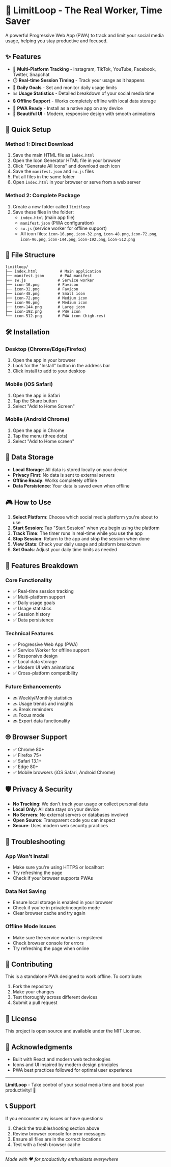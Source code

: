 # 🎯 LimitLoop - The Real Worker, Time Saver

A powerful Progressive Web App (PWA) to track and limit your social media usage, helping you stay productive and focused.

## ✨ Features

- 📱 **Multi-Platform Tracking** - Instagram, TikTok, YouTube, Facebook, Twitter, Snapchat
- ⏱️ **Real-time Session Timing** - Track your usage as it happens
- 🎯 **Daily Goals** - Set and monitor daily usage limits
- 📊 **Usage Statistics** - Detailed breakdown of your social media time
- 🔒 **Offline Support** - Works completely offline with local data storage
- 📲 **PWA Ready** - Install as a native app on any device
- 🎨 **Beautiful UI** - Modern, responsive design with smooth animations

## 🚀 Quick Setup

### Method 1: Direct Download
1. Save the main HTML file as `index.html`
2. Open the Icon Generator HTML file in your browser
3. Click "Generate All Icons" and download each icon
4. Save the `manifest.json` and `sw.js` files
5. Put all files in the same folder
6. Open `index.html` in your browser or serve from a web server

### Method 2: Complete Package
1. Create a new folder called `limitloop`
2. Save these files in the folder:
   - `index.html` (main app file)
   - `manifest.json` (PWA configuration)
   - `sw.js` (service worker for offline support)
   - All icon files: `icon-16.png`, `icon-32.png`, `icon-48.png`, `icon-72.png`, `icon-96.png`, `icon-144.png`, `icon-192.png`, `icon-512.png`

## 📁 File Structure
```
limitloop/
├── index.html          # Main application
├── manifest.json       # PWA manifest
├── sw.js              # Service worker
├── icon-16.png        # Favicon
├── icon-32.png        # Favicon
├── icon-48.png        # Small icon
├── icon-72.png        # Medium icon
├── icon-96.png        # Medium icon
├── icon-144.png       # Large icon
├── icon-192.png       # PWA icon
└── icon-512.png       # PWA icon (high-res)
```

## 🛠️ Installation

### Desktop (Chrome/Edge/Firefox)
1. Open the app in your browser
2. Look for the "Install" button in the address bar
3. Click install to add to your desktop

### Mobile (iOS Safari)
1. Open the app in Safari
2. Tap the Share button
3. Select "Add to Home Screen"

### Mobile (Android Chrome)
1. Open the app in Chrome
2. Tap the menu (three dots)
3. Select "Add to Home screen"

## 💾 Data Storage

- **Local Storage**: All data is stored locally on your device
- **Privacy First**: No data is sent to external servers
- **Offline Ready**: Works completely offline
- **Data Persistence**: Your data is saved even when offline

## 🎮 How to Use

1. **Select Platform**: Choose which social media platform you're about to use
2. **Start Session**: Tap "Start Session" when you begin using the platform
3. **Track Time**: The timer runs in real-time while you use the app
4. **Stop Session**: Return to the app and stop the session when done
5. **View Stats**: Check your daily usage and platform breakdown
6. **Set Goals**: Adjust your daily time limits as needed

## 🔧 Features Breakdown

### Core Functionality
- ✅ Real-time session tracking
- ✅ Multi-platform support
- ✅ Daily usage goals
- ✅ Usage statistics
- ✅ Session history
- ✅ Data persistence

### Technical Features
- ✅ Progressive Web App (PWA)
- ✅ Service Worker for offline support
- ✅ Responsive design
- ✅ Local data storage
- ✅ Modern UI with animations
- ✅ Cross-platform compatibility

### Future Enhancements
- 🔜 Weekly/Monthly statistics
- 🔜 Usage trends and insights
- 🔜 Break reminders
- 🔜 Focus mode
- 🔜 Export data functionality

## 🌐 Browser Support

- ✅ Chrome 80+
- ✅ Firefox 75+
- ✅ Safari 13.1+
- ✅ Edge 80+
- ✅ Mobile browsers (iOS Safari, Android Chrome)

## 🛡️ Privacy & Security

- **No Tracking**: We don't track your usage or collect personal data
- **Local Only**: All data stays on your device
- **No Servers**: No external servers or databases involved
- **Open Source**: Transparent code you can inspect
- **Secure**: Uses modern web security practices

## 🐛 Troubleshooting

### App Won't Install
- Make sure you're using HTTPS or localhost
- Try refreshing the page
- Check if your browser supports PWAs

### Data Not Saving
- Ensure local storage is enabled in your browser
- Check if you're in private/incognito mode
- Clear browser cache and try again

### Offline Mode Issues
- Make sure the service worker is registered
- Check browser console for errors
- Try refreshing the page when online

## 🤝 Contributing

This is a standalone PWA designed to work offline. To contribute:

1. Fork the repository
2. Make your changes
3. Test thoroughly across different devices
4. Submit a pull request

## 📝 License

This project is open source and available under the MIT License.

## 🙏 Acknowledgments

- Built with React and modern web technologies
- Icons and UI inspired by modern design principles
- PWA best practices followed for optimal user experience

---

**LimitLoop** - Take control of your social media time and boost your productivity! 🚀

## 📞 Support

If you encounter any issues or have questions:
1. Check the troubleshooting section above
2. Review browser console for error messages
3. Ensure all files are in the correct locations
4. Test with a fresh browser cache

---

*Made with ❤️ for productivity enthusiasts everywhere*